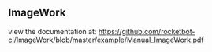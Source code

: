 ## ImageWork

 view the documentation at: https://github.com/rocketbot-cl/ImageWork/blob/master/example/Manual_ImageWork.pdf
